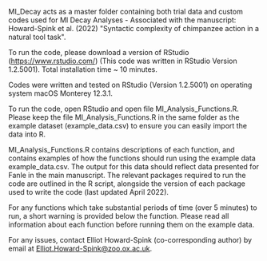 


MI_Decay acts as a master folder containing both trial data and custom codes used for MI Decay Analyses - Associated with the manuscript: Howard-Spink et al. (2022) "Syntactic complexity of chimpanzee action in a natural tool task".

To run the code, please download a version of RStudio (https://www.rstudio.com/) (This code was written in RStudio Version 1.2.5001). Total installation time ~ 10 minutes.

Codes were written and tested on RStudio (Version 1.2.5001) on operating system macOS Monterey 12.3.1.

To run the code, open RStudio and open file MI_Analysis_Functions.R. Please keep the file MI_Analysis_Functions.R in the same folder as the example dataset (example_data.csv) to ensure you can easily import the data into R. 

MI_Analysis_Functions.R contains descriptions of each function, and contains examples of how the functions should run using the example data example_data.csv. The output for this data should reflect data presented for Fanle in the main manuscript. The relevant packages required to run the code are outlined in the R script, alongside the version of each package used to write the code (last updated April 2022).

For any functions which take substantial periods of time (over 5 minutes) to run, a short warning is provided below the function. Please read all information about each function before running them on the example data.

For any issues, contact Elliot Howard-Spink (co-corresponding author) by email at Elliot.Howard-Spink@zoo.ox.ac.uk.

